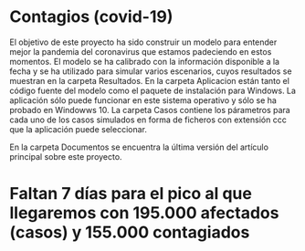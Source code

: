 # Contagios (covid-19)
El objetivo de este proyecto ha sido construir un modelo para entender mejor la pandemia del coronavirus que estamos padeciendo en estos momentos.
El modelo se ha calibrado con la información disponible a la fecha y se ha utilizado para simular varios escenarios, cuyos resultados se muestran en la carpeta Resultados.
En la carpeta Aplicacion están tanto el código fuente del modelo como el paquete de instalación para Windows. La aplicación sólo puede funcionar en este sistema operativo y sólo se ha probado en Windowws 10. 
La carpeta Casos contiene los párametros para cada uno de los casos simulados en forma de ficheros con extensión ccc que la aplicación puede seleccionar.

En la carpeta Documentos se encuentra la última versión del artículo principal sobre este proyecto.

# Faltan 7 días para el pico al que llegaremos con 195.000 afectados (casos) y 155.000 contagiados
